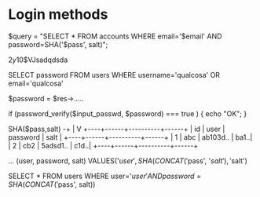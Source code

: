 # Login methods

$query = "SELECT * FROM accounts WHERE email='$email' AND password=SHA('$pass', salt)";

$2y$10$VJsadqdsda

SELECT password FROM users WHERE username='qualcosa' OR email='qualcosa'

$password = $res->.....

if (password_verify($input_passwd, $password) === true ) {
     echo "OK";
}

 SHA($pass,salt) -+
                  |
                  V
 +----+------+----------+------+
 | id | user | password | salt |
 +----+------+----------+------+
 |  1 | abc  | ab103d.. | ba1..|
 |  2 | cb2  | 5adsd1.. | c1d..|
 +----+------+----------+------+

 ... (user, password, salt) VALUES('$user', SHA(CONCAT('$pass', '$salt'), '$salt')

 SELECT * FROM users WHERE user='$user' AND password=SHA(CONCAT('$pass', salt))
